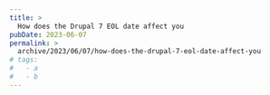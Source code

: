 ```yaml
---
title: >
  How does the Drupal 7 EOL date affect you
pubDate: 2023-06-07
permalink: >
  archive/2023/06/07/how-does-the-drupal-7-eol-date-affect-you
# tags:
#   - a
#   - b
---
```

